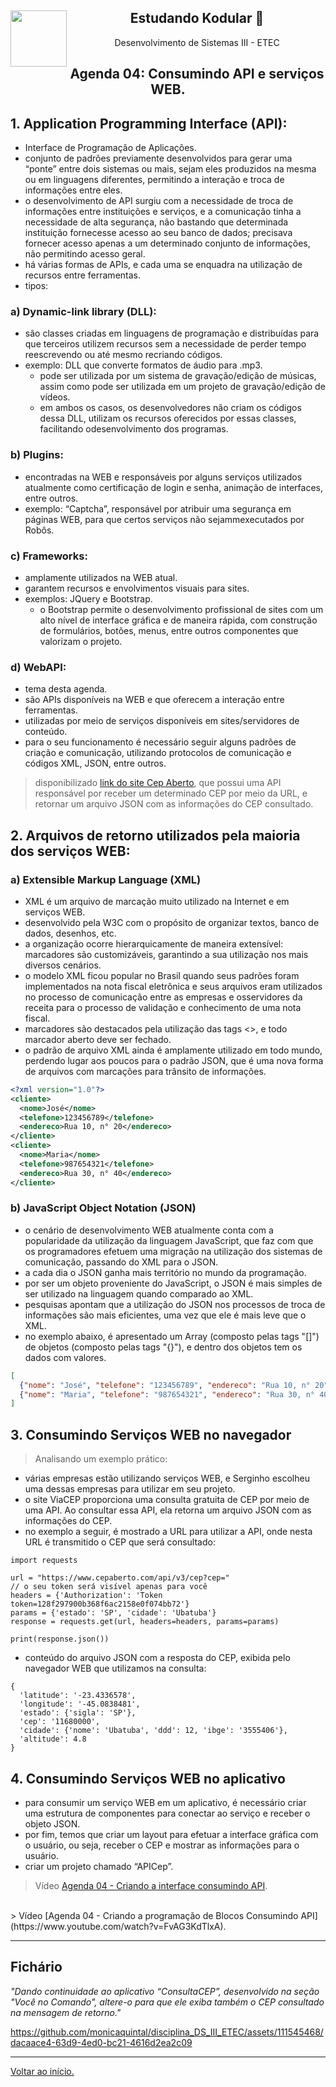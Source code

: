 <div align="center">
<a href="https://github.com/monicaquintal" target="_blank"><img align="left" height="90" src="https://www.svgrepo.com/show/477093/mobile-phone-signal.svg" /></a> 
<h2>Estudando Kodular 🤳</h2>
<p>Desenvolvimento de Sistemas III - ETEC</p>
</div>

<div id="agenda01" align="center">
<h2>Agenda 04: Consumindo API e serviços WEB.</h2>
</div>

## 1. Application Programming Interface (API):

- Interface de Programação de Aplicações.
- conjunto de padrões previamente desenvolvidos para gerar uma “ponte” entre dois sistemas ou mais, sejam eles produzidos na mesma ou em linguagens diferentes, permitindo a interação e troca de informações entre eles.
- o desenvolvimento de API surgiu com a necessidade de troca de informações entre instituições e serviços, e a comunicação tinha a necessidade de alta segurança, não bastando que determinada instituição fornecesse acesso ao seu banco de dados; precisava fornecer acesso apenas a um determinado conjunto de informações, não permitindo acesso geral.
- há várias formas de APIs, e cada uma se enquadra na utilização de recursos entre ferramentas.
- tipos:

### a) Dynamic-link library (DLL): 

- são classes criadas em linguagens de programação e distribuídas para que terceiros utilizem recursos sem a necessidade de perder tempo reescrevendo ou até mesmo recriando códigos. 
- exemplo: DLL que converte formatos de áudio para .mp3. 
  - pode ser utilizada por um sistema de gravação/edição de músicas, assim como pode ser utilizada em um projeto de gravação/edição de vídeos. 
  - em ambos os casos, os desenvolvedores não criam os códigos dessa DLL, utilizam os recursos oferecidos por essas classes, facilitando odesenvolvimento dos programas.

### b) Plugins: 

- encontradas na WEB e responsáveis por alguns serviços utilizados atualmente como certificação de login e senha, animação de interfaces, entre outros.
- exemplo: “Captcha”, responsável por atribuir uma segurança em
páginas WEB, para que certos serviços não sejammexecutados por Robôs.

### c) Frameworks: 

- amplamente utilizados na WEB atual.
- garantem recursos e envolvimentos visuais para sites.
- exemplos: JQuery e Bootstrap. 
  - o Bootstrap permite o desenvolvimento profissional de sites com um alto nível de interface gráfica e de maneira rápida, com construção de formulários, botões, menus, entre outros componentes que valorizam o projeto.

### d) WebAPI:

- tema desta agenda.
- são APIs disponíveis na WEB e que oferecem a interação entre ferramentas.
- utilizadas por meio de serviços disponíveis em sites/servidores de conteúdo.
- para o seu funcionamento é necessário seguir alguns padrões de criação e comunicação, utilizando protocolos de comunicação e códigos XML, JSON, entre outros.

> disponibilizado [link do site Cep Aberto](https://www.cepaberto.com/), que possui uma API responsável por receber um determinado CEP por meio da URL, e retornar um arquivo JSON com as informações do CEP consultado.

## 2. Arquivos de retorno utilizados pela maioria dos serviços WEB:

### a) Extensible Markup Language (XML)

- XML é um arquivo de marcação muito utilizado na Internet e em serviços WEB.
- desenvolvido pela W3C com o propósito de organizar textos, banco de dados, desenhos, etc.
- a organização ocorre hierarquicamente de maneira extensível: marcadores são customizáveis, garantindo a sua utilização nos mais diversos cenários.
- o modelo XML ficou popular no Brasil quando seus padrões foram implementados na nota fiscal eletrônica e seus arquivos eram utilizados no processo de comunicação entre as empresas e osservidores da receita para o processo de validação e conhecimento de uma nota fiscal.
- marcadores são destacados pela utilização das tags &lt;&gt;, e todo marcador aberto deve ser fechado.
- o padrão de arquivo XML ainda é amplamente utilizado em todo mundo, perdendo lugar aos poucos para o padrão JSON, que é uma nova forma de arquivos com marcações para trânsito de informações.

~~~xml
<?xml version="1.0"?>
<cliente>
  <nome>José</nome>
  <telefone>123456789</telefone>
  <endereco>Rua 10, n° 20</endereco>
</cliente>
<cliente>
  <nome>Maria</nome>
  <telefone>987654321</telefone>
  <endereco>Rua 30, n° 40</endereco>
</cliente>
~~~

### b) JavaScript Object Notation (JSON)

- o cenário de desenvolvimento WEB atualmente conta com a popularidade da utilização da linguagem JavaScript, que faz com que os programadores efetuem uma migração na utilização dos sistemas de comunicação, passando do XML para o JSON. 
- a cada dia o JSON ganha mais território no mundo da programação.
- por ser um objeto proveniente do JavaScript, o JSON é mais simples de ser utilizado na linguagem quando comparado ao XML. 
- pesquisas apontam que a utilização do JSON nos processos de troca de informações são mais eficientes, uma vez que ele é mais leve que o XML.
- no exemplo abaixo, é apresentado um Array (composto pelas tags "[]") de objetos (composto pelas tags "{}"), e dentro dos objetos tem os dados com valores.

~~~json
[
  {"nome": "José", "telefone": "123456789", "endereco": "Rua 10, n° 20"},
  {"nome": "Maria", "telefone": "987654321", "endereco": "Rua 30, n° 40"}
]
~~~

## 3. Consumindo Serviços WEB no navegador 

> Analisando um exemplo prático:

- várias empresas estão utilizando serviços WEB, e Serginho escolheu uma dessas empresas para utilizar em seu projeto. 
- o site ViaCEP proporciona uma consulta gratuita de CEP por meio de uma API. Ao consultar essa API, ela retorna um arquivo JSON com as informações do CEP.
- no exemplo a seguir, é mostrado a URL para utilizar a API, onde nesta
URL é transmitido o CEP que será consultado:

~~~
import requests

url = "https://www.cepaberto.com/api/v3/cep?cep="
// o seu token será visível apenas para você
headers = {'Authorization': 'Token token=128f297900b368f6ac2158e0f074bb72'}
params = {'estado': 'SP', 'cidade': 'Ubatuba'}
response = requests.get(url, headers=headers, params=params)

print(response.json())
~~~

- conteúdo do arquivo JSON com a resposta do CEP, exibida pelo navegador WEB que utilizamos na consulta:

~~~
{
  'latitude': '-23.4336578',
  'longitude': '-45.0838481',
  'estado': {'sigla': 'SP'},
  'cep': '11680000',
  'cidade': {'nome': 'Ubatuba', 'ddd': 12, 'ibge': '3555406'},
  'altitude': 4.8
}
~~~

## 4. Consumindo Serviços WEB no aplicativo

- para consumir um serviço WEB em um aplicativo, é necessário criar uma estrutura de componentes para conectar ao serviço e receber o objeto JSON. 
- por fim, temos que criar um layout para efetuar a interface gráfica com o usuário, ou seja, receber o CEP e mostrar as informações para o usuário.
- criar um projeto chamado “APICep”.

> Vídeo [Agenda 04 - Criando a interface consumindo API](https://www.youtube.com/watch?v=-3lgRiaPg9Q).
<br>
> Vídeo [Agenda 04 - Criando a programação de Blocos Consumindo API](https://www.youtube.com/watch?v=FvAG3KdTlxA).

--- 

## Fichário

<em>
"Dando continuidade ao aplicativo “ConsultaCEP”, desenvolvido na seção "Você no Comando", altere-o para que ele exiba também o CEP consultado na mensagem de retorno."
</em>

https://github.com/monicaquintal/disciplina_DS_III_ETEC/assets/111545468/dacaace4-63d9-4ed0-bc21-4616d2ea2c09

---

[Voltar ao início.](https://github.com/monicaquintal/disciplina_DS_III_ETEC)
